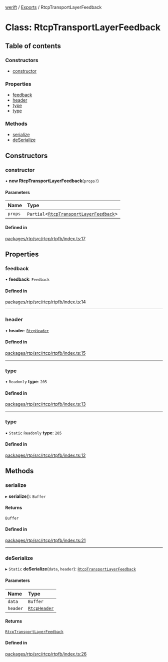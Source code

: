 [werift](../README.md) / [Exports](../modules.md) / RtcpTransportLayerFeedback

# Class: RtcpTransportLayerFeedback

## Table of contents

### Constructors

- [constructor](RtcpTransportLayerFeedback.md#constructor)

### Properties

- [feedback](RtcpTransportLayerFeedback.md#feedback)
- [header](RtcpTransportLayerFeedback.md#header)
- [type](RtcpTransportLayerFeedback.md#type)
- [type](RtcpTransportLayerFeedback.md#type-1)

### Methods

- [serialize](RtcpTransportLayerFeedback.md#serialize)
- [deSerialize](RtcpTransportLayerFeedback.md#deserialize)

## Constructors

### constructor

• **new RtcpTransportLayerFeedback**(`props?`)

#### Parameters

| Name | Type |
| :------ | :------ |
| `props` | `Partial`<[`RtcpTransportLayerFeedback`](RtcpTransportLayerFeedback.md)\> |

#### Defined in

[packages/rtp/src/rtcp/rtpfb/index.ts:17](https://github.com/shinyoshiaki/werift-webrtc/blob/f609bd5a/packages/rtp/src/rtcp/rtpfb/index.ts#L17)

## Properties

### feedback

• **feedback**: `Feedback`

#### Defined in

[packages/rtp/src/rtcp/rtpfb/index.ts:14](https://github.com/shinyoshiaki/werift-webrtc/blob/f609bd5a/packages/rtp/src/rtcp/rtpfb/index.ts#L14)

___

### header

• **header**: [`RtcpHeader`](RtcpHeader.md)

#### Defined in

[packages/rtp/src/rtcp/rtpfb/index.ts:15](https://github.com/shinyoshiaki/werift-webrtc/blob/f609bd5a/packages/rtp/src/rtcp/rtpfb/index.ts#L15)

___

### type

• `Readonly` **type**: ``205``

#### Defined in

[packages/rtp/src/rtcp/rtpfb/index.ts:13](https://github.com/shinyoshiaki/werift-webrtc/blob/f609bd5a/packages/rtp/src/rtcp/rtpfb/index.ts#L13)

___

### type

▪ `Static` `Readonly` **type**: ``205``

#### Defined in

[packages/rtp/src/rtcp/rtpfb/index.ts:12](https://github.com/shinyoshiaki/werift-webrtc/blob/f609bd5a/packages/rtp/src/rtcp/rtpfb/index.ts#L12)

## Methods

### serialize

▸ **serialize**(): `Buffer`

#### Returns

`Buffer`

#### Defined in

[packages/rtp/src/rtcp/rtpfb/index.ts:21](https://github.com/shinyoshiaki/werift-webrtc/blob/f609bd5a/packages/rtp/src/rtcp/rtpfb/index.ts#L21)

___

### deSerialize

▸ `Static` **deSerialize**(`data`, `header`): [`RtcpTransportLayerFeedback`](RtcpTransportLayerFeedback.md)

#### Parameters

| Name | Type |
| :------ | :------ |
| `data` | `Buffer` |
| `header` | [`RtcpHeader`](RtcpHeader.md) |

#### Returns

[`RtcpTransportLayerFeedback`](RtcpTransportLayerFeedback.md)

#### Defined in

[packages/rtp/src/rtcp/rtpfb/index.ts:26](https://github.com/shinyoshiaki/werift-webrtc/blob/f609bd5a/packages/rtp/src/rtcp/rtpfb/index.ts#L26)
